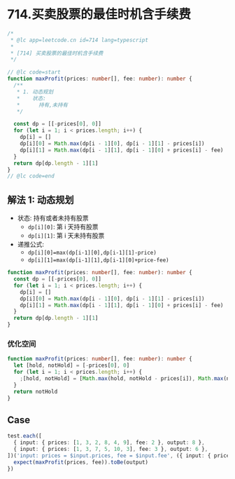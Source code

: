 # 714.买卖股票的最佳时机含手续费

```ts
/*
 * @lc app=leetcode.cn id=714 lang=typescript
 *
 * [714] 买卖股票的最佳时机含手续费
 */

// @lc code=start
function maxProfit(prices: number[], fee: number): number {
  /**
   * 1. 动态规划
   *    状态:
   *      持有,未持有
   */

  const dp = [[-prices[0], 0]]
  for (let i = 1; i < prices.length; i++) {
    dp[i] = []
    dp[i][0] = Math.max(dp[i - 1][0], dp[i - 1][1] - prices[i])
    dp[i][1] = Math.max(dp[i - 1][1], dp[i - 1][0] + prices[i] - fee)
  }
  return dp[dp.length - 1][1]
}
// @lc code=end
```

## 解法 1: 动态规划

- 状态: 持有或者未持有股票
  - `dp[i][0]`: 第 i 天持有股票
  - `dp[i][1]`: 第 i 天未持有股票
- 递推公式:
  - `dp[i][0]=max(dp[i-1][0],dp[i-1][1]-price)`
  - `dp[i][1]=max(dp[i-1][1],dp[i-1][0]+price-fee)`

```ts
function maxProfit(prices: number[], fee: number): number {
  const dp = [[-prices[0], 0]]
  for (let i = 1; i < prices.length; i++) {
    dp[i] = []
    dp[i][0] = Math.max(dp[i - 1][0], dp[i - 1][1] - prices[i])
    dp[i][1] = Math.max(dp[i - 1][1], dp[i - 1][0] + prices[i] - fee)
  }
  return dp[dp.length - 1][1]
}
```

### 优化空间

```ts
function maxProfit(prices: number[], fee: number): number {
  let [hold, notHold] = [-prices[0], 0]
  for (let i = 1; i < prices.length; i++) {
    ;[hold, notHold] = [Math.max(hold, notHold - prices[i]), Math.max(notHold, hold + prices[i] - fee)]
  }
  return notHold
}
```

## Case

```ts
test.each([
  { input: { prices: [1, 3, 2, 8, 4, 9], fee: 2 }, output: 8 },
  { input: { prices: [1, 3, 7, 5, 10, 3], fee: 3 }, output: 6 },
])('input: prices = $input.prices, fee = $input.fee', ({ input: { prices, fee }, output }) => {
  expect(maxProfit(prices, fee)).toBe(output)
})
```
